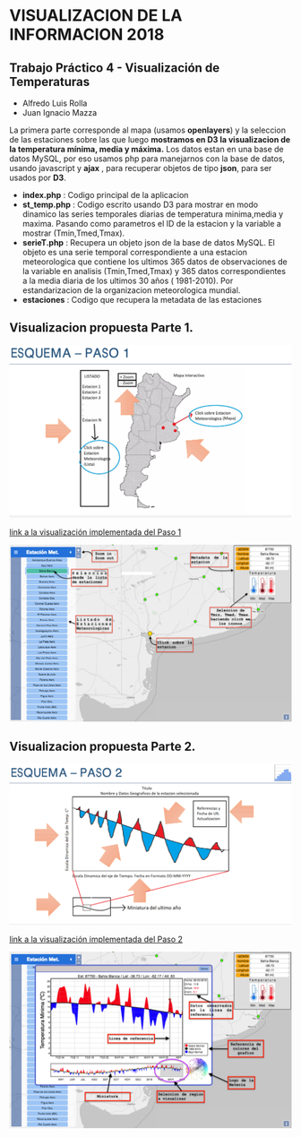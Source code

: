 
# VISUALIZACION DE LA INFORMACION 2018
## Trabajo Práctico 4 - Visualización de Temperaturas 
* Alfredo Luis Rolla 
* Juan Ignacio Mazza 

La primera parte corresponde al mapa (usamos **openlayers**) y la seleccion de las estaciones sobre las que luego **mostramos en D3 la visualizacion de la temperatura mínima, media y máxima.**
Los datos estan en una base de datos MySQL, por eso usamos php para manejarnos con la base de datos, usando javascript y **ajax** , para recuperar objetos de tipo **json**, para ser usados por **D3**.


 * **index.php**   : Codigo principal de la aplicacion
 * **st_temp.php** : Codigo escrito usando D3 para mostrar en modo dinamico las series temporales diarias de temperatura minima,media y maxima. Pasando como parametros el ID de la estacion y la variable a mostrar (Tmin,Tmed,Tmax).
 * **serieT.php** : Recupera un objeto json de la base de datos MySQL. El objeto es una serie temporal correspondiente a una estacion meteorologica que contiene los ultimos 365 datos de observaciones de la variable en analisis (Tmin,Tmed,Tmax) y 365 datos correspondientes a la media diaria de los ultimos 30 años ( 1981-2010). Por estandarizacion de la organizacion meteorologica mundial.
 * **estaciones** : Codigo que recupera la metadata de las estaciones


## Visualizacion propuesta Parte 1.

![](img/Paso_1.png?raw=true)

[link a la visualización implementada del Paso 1](http://ciclon.cima.fcen.uba.ar/Visu2018/)

![](img/Implementacion_Parte_1.png?raw=true)

## Visualizacion propuesta Parte 2.

![](img/Paso_2.png?raw=true)

[link a la visualización implementada del Paso 2](http://ciclon.cima.fcen.uba.ar/Visu2018/)

![](img/Implementacion_Parte_2.png?raw=true)
